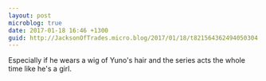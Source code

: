 ```yaml
---
layout: post
microblog: true
date: 2017-01-18 16:46 +1300
guid: http://JacksonOfTrades.micro.blog/2017/01/18/t821564362494050304.html
---
```

Especially if he wears a wig of Yuno's hair and the series acts the whole time like he's a girl.
